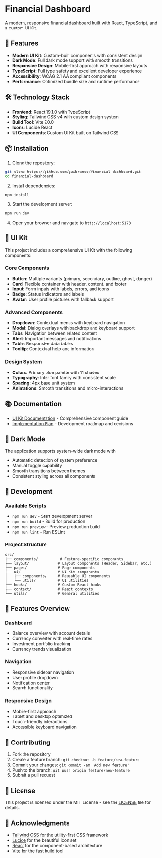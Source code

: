 # Financial Dashboard

A modern, responsive financial dashboard built with React, TypeScript, and a custom UI Kit.

## 🚀 Features

- **Modern UI Kit**: Custom-built components with consistent design
- **Dark Mode**: Full dark mode support with smooth transitions
- **Responsive Design**: Mobile-first approach with responsive layouts
- **TypeScript**: Full type safety and excellent developer experience
- **Accessibility**: WCAG 2.1 AA compliant components
- **Performance**: Optimized bundle size and runtime performance

## 🛠️ Technology Stack

- **Frontend**: React 19.1.0 with TypeScript
- **Styling**: Tailwind CSS v4 with custom design system
- **Build Tool**: Vite 7.0.0
- **Icons**: Lucide React
- **UI Components**: Custom UI Kit built on Tailwind CSS

## 📦 Installation

1. Clone the repository:

```bash
git clone https://github.com/guibranco/financial-dashboard.git
cd financial-dashboard
```

2. Install dependencies:

```bash
npm install
```

3. Start the development server:

```bash
npm run dev
```

4. Open your browser and navigate to `http://localhost:5173`

## 🎨 UI Kit

This project includes a comprehensive UI Kit with the following components:

### Core Components

- **Button**: Multiple variants (primary, secondary, outline, ghost, danger)
- **Card**: Flexible container with header, content, and footer
- **Input**: Form inputs with labels, errors, and icons
- **Badge**: Status indicators and labels
- **Avatar**: User profile pictures with fallback support

### Advanced Components

- **Dropdown**: Contextual menus with keyboard navigation
- **Modal**: Dialog overlays with backdrop and keyboard support
- **Tabs**: Navigation between related content
- **Alert**: Important messages and notifications
- **Table**: Responsive data tables
- **Tooltip**: Contextual help and information

### Design System

- **Colors**: Primary blue palette with 11 shades
- **Typography**: Inter font family with consistent scale
- **Spacing**: 4px base unit system
- **Animations**: Smooth transitions and micro-interactions

## 📚 Documentation

- [UI Kit Documentation](docs/UI_KIT.md) - Comprehensive component guide
- [Implementation Plan](docs/UI_IMPLEMENTATION_PLAN.md) - Development roadmap and decisions

## 🌙 Dark Mode

The application supports system-wide dark mode with:

- Automatic detection of system preference
- Manual toggle capability
- Smooth transitions between themes
- Consistent styling across all components

## 🧪 Development

### Available Scripts

- `npm run dev` - Start development server
- `npm run build` - Build for production
- `npm run preview` - Preview production build
- `npm run lint` - Run ESLint

### Project Structure

```
src/
├── components/          # Feature-specific components
├── layout/             # Layout components (Header, Sidebar, etc.)
├── pages/              # Page components
├── ui/                 # UI Kit components
│   ├── components/     # Reusable UI components
│   └── utils/          # UI utilities
├── hooks/              # Custom React hooks
├── context/            # React contexts
└── utils/              # General utilities
```

## 🎯 Features Overview

### Dashboard

- Balance overview with account details
- Currency converter with real-time rates
- Investment portfolio tracking
- Currency trends visualization

### Navigation

- Responsive sidebar navigation
- User profile dropdown
- Notification center
- Search functionality

### Responsive Design

- Mobile-first approach
- Tablet and desktop optimized
- Touch-friendly interactions
- Accessible keyboard navigation

## 🤝 Contributing

1. Fork the repository
2. Create a feature branch: `git checkout -b feature/new-feature`
3. Commit your changes: `git commit -am 'Add new feature'`
4. Push to the branch: `git push origin feature/new-feature`
5. Submit a pull request

## 📄 License

This project is licensed under the MIT License - see the [LICENSE](LICENSE) file for details.

## 🙏 Acknowledgments

- [Tailwind CSS](https://tailwindcss.com/) for the utility-first CSS framework
- [Lucide](https://lucide.dev/) for the beautiful icon set
- [React](https://reactjs.org/) for the component-based architecture
- [Vite](https://vitejs.dev/) for the fast build tool
